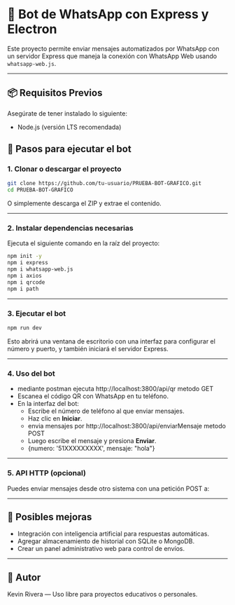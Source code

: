 
# 🤖 Bot de WhatsApp con Express y Electron

Este proyecto permite enviar mensajes automatizados por WhatsApp con un servidor Express que maneja la conexión con WhatsApp Web usando `whatsapp-web.js`.

---

## 📦 Requisitos Previos

Asegúrate de tener instalado lo siguiente:

- Node.js (versión LTS recomendada)

## 🚀 Pasos para ejecutar el bot

### 1. Clonar o descargar el proyecto

```bash
git clone https://github.com/tu-usuario/PRUEBA-BOT-GRAFICO.git
cd PRUEBA-BOT-GRAFICO
```

O simplemente descarga el ZIP y extrae el contenido.

---

### 2. Instalar dependencias necesarias

Ejecuta el siguiente comando en la raíz del proyecto:

```bash
npm init -y
npm i express
npm i whatsapp-web.js 
npm i axios
npm i qrcode
npm i path
```

---

### 3. Ejecutar el bot

```bash
npm run dev
```

Esto abrirá una ventana de escritorio con una interfaz para configurar el número y puerto, y también iniciará el servidor Express.

---

### 4. Uso del bot

- mediante postman ejecuta http://localhost:3800/api/qr metodo GET
- Escanea el código QR con WhatsApp en tu teléfono.
- En la interfaz del bot:
  - Escribe el número de teléfono al que enviar mensajes.
  - Haz clic en **Iniciar**.
  - envia mensajes por http://localhost:3800/api/enviarMensaje metodo POST
  - Luego escribe el mensaje y presiona **Enviar**.
  - {numero: '51XXXXXXXXX', mensaje: "hola"}

---

### 5. API HTTP (opcional)

Puedes enviar mensajes desde otro sistema con una petición POST a:

---

## 🧠 Posibles mejoras

- Integración con inteligencia artificial para respuestas automáticas.
- Agregar almacenamiento de historial con SQLite o MongoDB.
- Crear un panel administrativo web para control de envíos.

---

## 📝 Autor

Kevin Rivera — Uso libre para proyectos educativos o personales.
